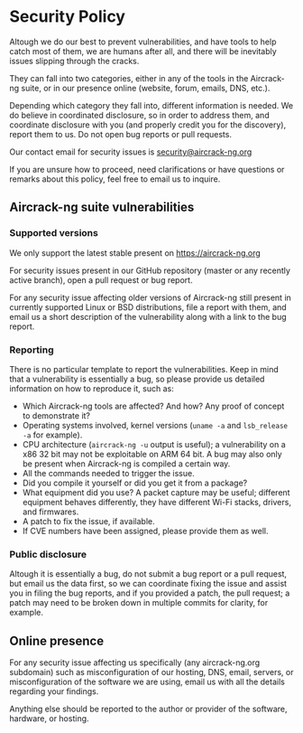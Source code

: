 # Security Policy

Altough we do our best to prevent vulnerabilities, and have tools to help
catch most of them, we are humans after all, and there will be inevitably
issues slipping through the cracks.

They can fall into two categories, either in any of the tools in the
Aircrack-ng suite, or in our presence online (website, forum, emails,
DNS, etc.).

Depending which category they fall into, different information is needed. We
do believe in coordinated disclosure, so in order to address them, and
coordinate disclosure with you (and properly credit you for the discovery),
report them to us. Do not open bug reports or pull requests.

Our contact email for security issues is security@aircrack-ng.org

If you are unsure how to proceed, need clarifications or have questions or
remarks about this policy, feel free to email us to inquire.

## Aircrack-ng suite vulnerabilities

### Supported versions

We only support the latest stable present on https://aircrack-ng.org

For security issues present in our GitHub repository (master or any recently
active branch), open a pull request or bug report.

For any security issue affecting older versions of Aircrack-ng still present
in currently supported Linux or BSD distributions, file a report with them,
and email us a short description of the vulnerability along with a link to
the bug report.

### Reporting

There is no particular template to report the vulnerabilities. Keep in mind
that a vulnerability is essentially a bug, so please provide us detailed
information on how to reproduce it, such as:

- Which Aircrack-ng tools are affected? And how? Any proof of concept to
demonstrate it?
- Operating systems involved, kernel versions (`uname -a` and
`lsb_release -a` for example).
- CPU architecture (`aircrack-ng -u` output is useful); a vulnerability on a
x86 32 bit may not be exploitable on ARM 64 bit. A bug may also only be present
when Aircrack-ng is compiled a certain way.
- All the commands needed to trigger the issue.
- Did you compile it yourself or did you get it from a package?
- What equipment did you use? A packet capture may be useful; different
equipment behaves differently, they have different Wi-Fi stacks, drivers, and
firmwares.
- A patch to fix the issue, if available.
- If CVE numbers have been assigned, please provide them as well.

### Public disclosure

Altough it is essentially a bug, do not submit a bug report or a pull request,
but email us the data first, so we can coordinate fixing the issue and assist
you in filing the bug reports, and if you provided a patch, the pull request; a
patch may need to be broken down in multiple commits for clarity, for example.

## Online presence

For any security issue affecting us specifically (any aircrack-ng.org
subdomain) such as misconfiguration of our hosting, DNS, email, servers,
or misconfiguration of the software we are using, email us with all the
details regarding your findings.

Anything else should be reported to the author or provider of the software,
hardware, or hosting.
